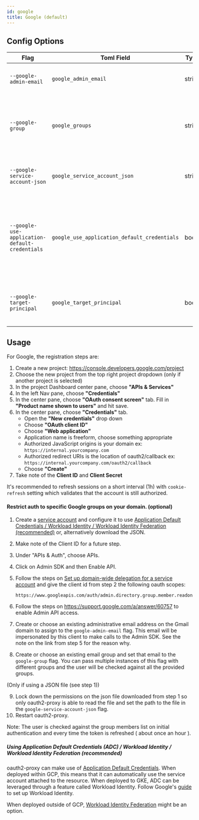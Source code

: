 ```yaml
---
id: google
title: Google (default)
---
```


## Config Options

| Flag                                           | Toml Field                                   | Type   | Description                                                                                      | Default                                            |
| ---------------------------------------------- | -------------------------------------------- | ------ | ------------------------------------------------------------------------------------------------ | -------------------------------------------------- |
| `--google-admin-email`                         | `google_admin_email`                         | string | the google admin to impersonate for api calls                                                    |                                                    |
| `--google-group`                               | `google_groups`                              | string | restrict logins to members of this google group (may be given multiple times).                   |                                                    |
| `--google-service-account-json`                | `google_service_account_json`                | string | the path to the service account json credentials                                                 |                                                    |
| `--google-use-application-default-credentials` | `google_use_application_default_credentials` | bool   | use application default credentials instead of service account json (i.e. GKE Workload Identity) |                                                    |
| `--google-target-principal`                    | `google_target_principal`                    | bool   | the target principal to impersonate when using ADC                                               | defaults to the service account configured for ADC |

## Usage

For Google, the registration steps are:

1.  Create a new project: https://console.developers.google.com/project
2.  Choose the new project from the top right project dropdown (only if another project is selected)
3.  In the project Dashboard center pane, choose **"APIs & Services"**
4.  In the left Nav pane, choose **"Credentials"**
5.  In the center pane, choose **"OAuth consent screen"** tab. Fill in **"Product name shown to users"** and hit save.
6.  In the center pane, choose **"Credentials"** tab.
    - Open the **"New credentials"** drop down
    - Choose **"OAuth client ID"**
    - Choose **"Web application"**
    - Application name is freeform, choose something appropriate
    - Authorized JavaScript origins is your domain ex: `https://internal.yourcompany.com`
    - Authorized redirect URIs is the location of oauth2/callback ex: `https://internal.yourcompany.com/oauth2/callback`
    - Choose **"Create"**
7.  Take note of the **Client ID** and **Client Secret**

It's recommended to refresh sessions on a short interval (1h) with `cookie-refresh` setting which validates that the 
account is still authorized.

#### Restrict auth to specific Google groups on your domain. (optional)

1.  Create a [service account](https://developers.google.com/identity/protocols/oauth2/service-account) and configure it 
    to use [Application Default Credentials / Workload Identity / Workload Identity Federation (recommended)](#using-application-default-credentials-adc--workload-identity--workload-identity-federation-recommended) or, 
    alternatively download the JSON.
2.  Make note of the Client ID for a future step.
3.  Under "APIs & Auth", choose APIs.
4.  Click on Admin SDK and then Enable API.
5.  Follow the steps on [Set up domain-wide delegation for a service account](https://developers.google.com/workspace/guides/create-credentials#optional_set_up_domain-wide_delegation_for_a_service_account)
    and give the client id from step 2 the following oauth scopes:

    ```
    https://www.googleapis.com/auth/admin.directory.group.member.readonly
    ```

6.  Follow the steps on https://support.google.com/a/answer/60757 to enable Admin API access.
7.  Create or choose an existing administrative email address on the Gmail domain to assign to the `google-admin-email` 
    flag. This email will be impersonated by this client to make calls to the Admin SDK. See the note on the link from 
    step 5 for the reason why.
8.  Create or choose an existing email group and set that email to the `google-group` flag. You can pass multiple instances 
    of this flag with different groups and the user will be checked against all the provided groups.

(Only if using a JSON file (see step 1))

9.  Lock down the permissions on the json file downloaded from step 1 so only oauth2-proxy is able to read the file and 
    set the path to the file in the `google-service-account-json` flag.
10. Restart oauth2-proxy.

Note: The user is checked against the group members list on initial authentication and every time the token is 
refreshed ( about once an hour ).

##### Using Application Default Credentials (ADC) / Workload Identity / Workload Identity Federation (recommended)
oauth2-proxy can make use of [Application Default Credentials](https://cloud.google.com/docs/authentication/application-default-credentials).
When deployed within GCP, this means that it can automatically use the service account attached to the resource. When deployed to GKE, ADC
can be leveraged through a feature called Workload Identity. Follow Google's [guide](https://cloud.google.com/kubernetes-engine/docs/how-to/workload-identity)
to set up Workload Identity.

When deployed outside of GCP, [Workload Identity Federation](https://cloud.google.com/docs/authentication/provide-credentials-adc#wlif) might be an option.
